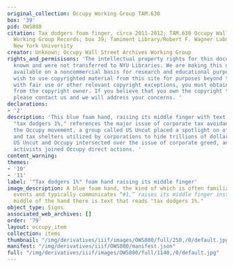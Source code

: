 ```yaml
---
original_collection: Occupy Working Group TAM.630
box: '39'
pid: OWS080
citation: Tax dodgers foam finger, circa 2011-2012; TAM.630 Occupy Wall Street Archives
  Working Group Records; box 39; Tamiment Library/Robert F. Wagner Labor Archives,
  New York University
creator: Unknown; Occupy Wall Street Archives Working Group
rights_and_permisisons: 'The intellectual property rights for this document are not
  known and were not transferred to NYU Libraries. We are making this document publicly
  available on a noncommercial basis for research and educational purposes. If you
  wish to use copyrighted material from this site for purposes beyond those in accordance
  with fair use or other relevant copyright exceptions, you must obtain permission
  from the copyright owner. If you believe that you own the copyright to this document,
  please contact us and we will address your concerns. '
declarations:
- '2'
description: 'This blue foam hand, raising its middle finger with text that reads
  "tax dodgers 1%," references the major issue of corporate tax avoidance. Prior to
  the Occupy movement, a group called US Uncut placed a spotlight on offshore banking
  and tax shelters utilized by corporations to hide trillions of dollars in revenues.
  US Uncut and Occupy intersected over the issue of corporate greed, and many US Uncut
  activists joined Occupy direct actions. '
content_warning:
themes:
- '10'
- '11'
label: '"Tax dodgers 1%" foam hand raising its middle finger'
image_description: A blue foam hand, the kind of which is often familiar at sporting
  events and typically communicates “#1,” raises its middle finger instead. In the
  middle of the hand there is text that reads "tax dodgers 1%."
object_type: Signs
associated_web_archives: []
order: '79'
layout: occupy_item
collection: items
thumbnail: "/img/derivatives/iiif/images/OWS080/full/250,/0/default.jpg"
manifest: "/img/derivatives/iiif/OWS080/manifest.json"
full: "/img/derivatives/iiif/images/OWS080/full/1140,/0/default.jpg"
---
```

